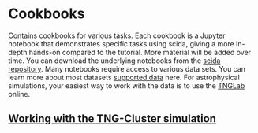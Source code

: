 # Cookbooks

Contains cookbooks for various tasks. Each cookbook is a Jupyter notebook that demonstrates specific tasks using scida,
giving a more in-depth hands-on compared to the tutorial. More material will be added over time. You can download the
underlying notebooks from the [scida repository](https://github.com/cbyrohl/scida/tree/main/docs/coobooks). Many
notebooks require access to various data sets. You can learn more about most
datasets [supported data](../supported_data.md) here. For astrophysical simulations, your easiest way to work with the
data is to use the [TNGLab](../supported_data.md#tnglab) online.

## [Working with the TNG-Cluster simulation](TNG-Cluster/basic.ipynb)
